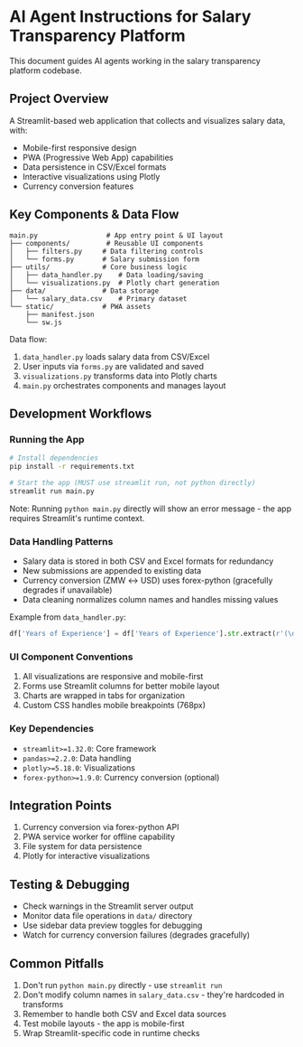 # AI Agent Instructions for Salary Transparency Platform

This document guides AI agents working in the salary transparency platform codebase.

## Project Overview

A Streamlit-based web application that collects and visualizes salary data, with:
- Mobile-first responsive design
- PWA (Progressive Web App) capabilities
- Data persistence in CSV/Excel formats
- Interactive visualizations using Plotly
- Currency conversion features

## Key Components & Data Flow

```
main.py                 # App entry point & UI layout
├── components/         # Reusable UI components
│   ├── filters.py     # Data filtering controls
│   └── forms.py       # Salary submission form
├── utils/             # Core business logic
│   ├── data_handler.py    # Data loading/saving
│   └── visualizations.py  # Plotly chart generation
├── data/              # Data storage
│   └── salary_data.csv    # Primary dataset
└── static/            # PWA assets
    ├── manifest.json
    └── sw.js
```

Data flow:
1. `data_handler.py` loads salary data from CSV/Excel
2. User inputs via `forms.py` are validated and saved
3. `visualizations.py` transforms data into Plotly charts
4. `main.py` orchestrates components and manages layout

## Development Workflows

### Running the App

```bash
# Install dependencies
pip install -r requirements.txt

# Start the app (MUST use streamlit run, not python directly)
streamlit run main.py
```

Note: Running `python main.py` directly will show an error message - the app requires Streamlit's runtime context.

### Data Handling Patterns

- Salary data is stored in both CSV and Excel formats for redundancy
- New submissions are appended to existing data
- Currency conversion (ZMW ↔ USD) uses forex-python (gracefully degrades if unavailable)
- Data cleaning normalizes column names and handles missing values

Example from `data_handler.py`:
```python
df['Years of Experience'] = df['Years of Experience'].str.extract(r'(\d+)', expand=False)
```

### UI Component Conventions

1. All visualizations are responsive and mobile-first
2. Forms use Streamlit columns for better mobile layout
3. Charts are wrapped in tabs for organization
4. Custom CSS handles mobile breakpoints (768px)

### Key Dependencies

- `streamlit>=1.32.0`: Core framework
- `pandas>=2.2.0`: Data handling
- `plotly>=5.18.0`: Visualizations
- `forex-python>=1.9.0`: Currency conversion (optional)

## Integration Points

1. Currency conversion via forex-python API
2. PWA service worker for offline capability
3. File system for data persistence
4. Plotly for interactive visualizations

## Testing & Debugging

- Check warnings in the Streamlit server output
- Monitor data file operations in `data/` directory
- Use sidebar data preview toggles for debugging
- Watch for currency conversion failures (degrades gracefully)

## Common Pitfalls

1. Don't run `python main.py` directly - use `streamlit run`
2. Don't modify column names in `salary_data.csv` - they're hardcoded in transforms
3. Remember to handle both CSV and Excel data sources
4. Test mobile layouts - the app is mobile-first
5. Wrap Streamlit-specific code in runtime checks